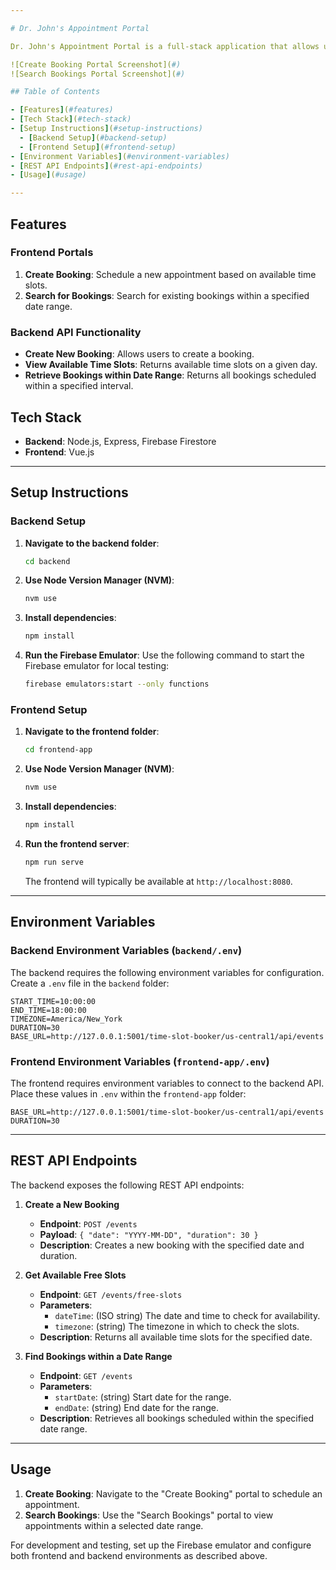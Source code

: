 ```yaml
---

# Dr. John's Appointment Portal

Dr. John's Appointment Portal is a full-stack application that allows users to easily create and search for appointment bookings. The system includes a Node.js backend with Firebase Firestore as the database and a Vue.js frontend. This portal is designed to provide an efficient appointment management experience.

![Create Booking Portal Screenshot](#)  
![Search Bookings Portal Screenshot](#)

## Table of Contents

- [Features](#features)
- [Tech Stack](#tech-stack)
- [Setup Instructions](#setup-instructions)
  - [Backend Setup](#backend-setup)
  - [Frontend Setup](#frontend-setup)
- [Environment Variables](#environment-variables)
- [REST API Endpoints](#rest-api-endpoints)
- [Usage](#usage)

---
```


## Features

### Frontend Portals
1. **Create Booking**: Schedule a new appointment based on available time slots.
2. **Search for Bookings**: Search for existing bookings within a specified date range.

### Backend API Functionality
- **Create New Booking**: Allows users to create a booking.
- **View Available Time Slots**: Returns available time slots on a given day.
- **Retrieve Bookings within Date Range**: Returns all bookings scheduled within a specified interval.

## Tech Stack

- **Backend**: Node.js, Express, Firebase Firestore
- **Frontend**: Vue.js

---

## Setup Instructions

### Backend Setup

1. **Navigate to the backend folder**:
   ```bash
   cd backend
   ```

2. **Use Node Version Manager (NVM)**:
   ```bash
   nvm use
   ```

3. **Install dependencies**:
   ```bash
   npm install
   ```

4. **Run the Firebase Emulator**:
   Use the following command to start the Firebase emulator for local testing:
   ```bash
   firebase emulators:start --only functions
   ```

### Frontend Setup

1. **Navigate to the frontend folder**:
   ```bash
   cd frontend-app
   ```

2. **Use Node Version Manager (NVM)**:
   ```bash
   nvm use
   ```

3. **Install dependencies**:
   ```bash
   npm install
   ```

4. **Run the frontend server**:
   ```bash
   npm run serve
   ```
   The frontend will typically be available at `http://localhost:8080`.

---

## Environment Variables

### Backend Environment Variables (`backend/.env`)

The backend requires the following environment variables for configuration. Create a `.env` file in the `backend` folder:

```plaintext
START_TIME=10:00:00
END_TIME=18:00:00
TIMEZONE=America/New_York
DURATION=30
BASE_URL=http://127.0.0.1:5001/time-slot-booker/us-central1/api/events
```

### Frontend Environment Variables (`frontend-app/.env`)

The frontend requires environment variables to connect to the backend API. Place these values in `.env` within the `frontend-app` folder:

```plaintext
BASE_URL=http://127.0.0.1:5001/time-slot-booker/us-central1/api/events
DURATION=30
```

---

## REST API Endpoints

The backend exposes the following REST API endpoints:

1. **Create a New Booking**
   - **Endpoint**: `POST /events`
   - **Payload**: `{ "date": "YYYY-MM-DD", "duration": 30 }`
   - **Description**: Creates a new booking with the specified date and duration.

2. **Get Available Free Slots**
   - **Endpoint**: `GET /events/free-slots`
   - **Parameters**:
     - `dateTime`: (ISO string) The date and time to check for availability.
     - `timezone`: (string) The timezone in which to check the slots.
   - **Description**: Returns all available time slots for the specified date.

3. **Find Bookings within a Date Range**
   - **Endpoint**: `GET /events`
   - **Parameters**:
     - `startDate`: (string) Start date for the range.
     - `endDate`: (string) End date for the range.
   - **Description**: Retrieves all bookings scheduled within the specified date range.

---

## Usage

1. **Create Booking**: Navigate to the "Create Booking" portal to schedule an appointment.
2. **Search Bookings**: Use the "Search Bookings" portal to view appointments within a selected date range.

For development and testing, set up the Firebase emulator and configure both frontend and backend environments as described above.
